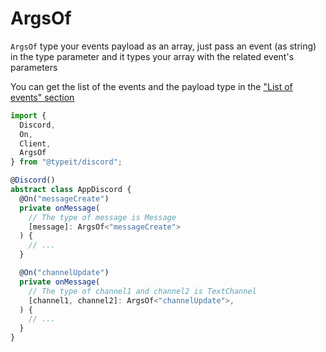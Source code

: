 # ArgsOf 
`ArgsOf` type your events payload as an array, just pass an event (as string) in the type parameter and it types your array with the related event's parameters

You can get the list of the events and the payload type in the ["List of events" section](/general/events/)

```ts
import {
  Discord,
  On,
  Client,
  ArgsOf
} from "@typeit/discord";

@Discord()
abstract class AppDiscord {
  @On("messageCreate")
  private onMessage(
    // The type of message is Message
    [message]: ArgsOf<"messageCreate">
  ) {
    // ...
  }

  @On("channelUpdate")
  private onMessage(
    // The type of channel1 and channel2 is TextChannel
    [channel1, channel2]: ArgsOf<"channelUpdate">,
  ) {
    // ...
  }
}
```
